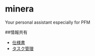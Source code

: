 # minera
Your personal assistant especially for PFM

##情報共有

- [仕様書](https://docs.google.com/document/d/1UqwhvMbMbAA2L8OAkadvNoMgPvA06ByKNfUT3aldkew/edit)
- [タスク管理](https://trello.com/b/5ndkSngt/minera)
